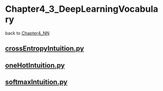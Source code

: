 # Chapter4_3_DeepLearningVocabulary
back to [Chapter4_NN](../Chapter4_NN.md) 

## [__crossEntropyIntuition.py__](./crossEntropyIntuition.py) 

## [__oneHotIntuition.py__](./oneHotIntuition.py) 

## [__softmaxIntuition.py__](./softmaxIntuition.py) 
